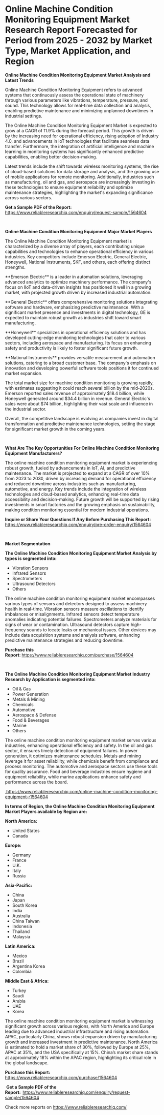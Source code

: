 <p><h1>Online Machine Condition Monitoring Equipment Market Research Report Forecasted for Period from 2025 -  2032 by Market Type, Market Application, and Region</h1></p><p><strong>Online Machine Condition Monitoring Equipment Market Analysis and Latest Trends</strong></p>
<p><p>Online Machine Condition Monitoring Equipment refers to advanced systems that continuously assess the operational state of machinery through various parameters like vibrations, temperature, pressure, and sound. This technology allows for real-time data collection and analysis, enabling predictive maintenance and minimizing unplanned downtimes in industrial settings.</p><p>The Online Machine Condition Monitoring Equipment Market is expected to grow at a CAGR of 11.9% during the forecast period. This growth is driven by the increasing need for operational efficiency, rising adoption of Industry 4.0, and advancements in IoT technologies that facilitate seamless data transfer. Furthermore, the integration of artificial intelligence and machine learning in monitoring systems has significantly enhanced predictive capabilities, enabling better decision-making. </p><p>Latest trends include the shift towards wireless monitoring systems, the rise of cloud-based solutions for data storage and analysis, and the growing use of mobile applications for remote monitoring. Additionally, industries such as manufacturing, oil and gas, and aerospace are increasingly investing in these technologies to ensure equipment reliability and optimize maintenance strategies, highlighting the market's expanding significance across various sectors.</p></p>
<p><strong>Get a Sample PDF of the Report:&nbsp;</strong> <a href="https://www.reliableresearchiq.com/enquiry/request-sample/1564604?utm_campaign=2233&utm_medium=2&utm_source=Github&utm_content=ia&utm_term=27022025&utm_id=online-machine-condition-monitoring-equipment">https://www.reliableresearchiq.com/enquiry/request-sample/1564604</a></p>
<p>&nbsp;</p>
<p><strong>Online Machine Condition Monitoring Equipment Major Market Players</strong></p>
<p><p>The Online Machine Condition Monitoring Equipment market is characterized by a diverse array of players, each contributing unique capabilities and technologies to enhance operational efficiency in various industries. Key competitors include Emerson Electric, General Electric, Honeywell, National Instruments, SKF, and others, each offering distinct strengths.</p><p>**Emerson Electric** is a leader in automation solutions, leveraging advanced analytics to optimize machinery performance. The company's focus on IIoT and data-driven insights has positioned it well in a growing market, with projected growth driven by increased industrial automation.</p><p>**General Electric** offers comprehensive monitoring solutions integrating software and hardware, emphasizing predictive maintenance. With a significant market presence and investments in digital technology, GE is expected to maintain robust growth as industries shift toward smart manufacturing.</p><p>**Honeywell** specializes in operational efficiency solutions and has developed cutting-edge monitoring technologies that cater to various sectors, including aerospace and manufacturing. Its focus on enhancing safety and productivity is likely to foster significant future growth.</p><p>**National Instruments** provides versatile measurement and automation solutions, catering to a broad customer base. The company's emphasis on innovation and developing powerful software tools positions it for continued market expansion.</p><p>The total market size for machine condition monitoring is growing rapidly, with estimates suggesting it could reach several billion by the mid-2020s. Emerson reported sales revenue of approximately $18.4 billion, while Honeywell generated around $34.4 billion in revenue. General Electric's sales were about $74 billion, highlighting their vast scale and influence in the industrial sector.</p><p>Overall, the competitive landscape is evolving as companies invest in digital transformation and predictive maintenance technologies, setting the stage for significant market growth in the coming years.</p></p>
<p>&nbsp;</p>
<p><strong>What Are The Key Opportunities For Online Machine Condition Monitoring Equipment Manufacturers?</strong></p>
<p><p>The online machine condition monitoring equipment market is experiencing robust growth, fueled by advancements in IoT, AI, and predictive maintenance. The market is projected to expand at a CAGR of over 10% from 2023 to 2030, driven by increasing demand for operational efficiency and reduced downtime across industries such as manufacturing, automotive, and energy. Key trends include the integration of wireless technologies and cloud-based analytics, enhancing real-time data accessibility and decision-making. Future growth will be supported by rising investments in smart factories and the growing emphasis on sustainability, making condition monitoring essential for modern industrial operations.</p></p>
<p><strong>Inquire or Share Your Questions If Any Before Purchasing This Report:</strong> <a href="https://www.reliableresearchiq.com/enquiry/pre-order-enquiry/1564604?utm_campaign=2233&utm_medium=2&utm_source=Github&utm_content=ia&utm_term=27022025&utm_id=online-machine-condition-monitoring-equipment">https://www.reliableresearchiq.com/enquiry/pre-order-enquiry/1564604</a></p>
<p>&nbsp;</p>
<p><strong>Market Segmentation</strong></p>
<p><strong>The Online Machine Condition Monitoring Equipment Market Analysis by types is segmented into:</strong></p>
<p><ul><li>Vibration Sensors</li><li>Infrared Sensors</li><li>Spectrometers</li><li>Ultrasound Detectors</li><li>Others</li></ul></p>
<p><p>The online machine condition monitoring equipment market encompasses various types of sensors and detectors designed to assess machinery health in real-time. Vibration sensors measure oscillations to identify imbalances or misalignments. Infrared sensors detect temperature anomalies indicating potential failures. Spectrometers analyze materials for signs of wear or contamination. Ultrasound detectors capture high-frequency sounds to locate leaks or mechanical issues. Other devices may include data acquisition systems and analysis software, enhancing predictive maintenance strategies and reducing downtime.</p></p>
<p><strong>Purchase this Report:&nbsp;</strong><a href="https://www.reliableresearchiq.com/purchase/1564604?utm_campaign=2233&utm_medium=2&utm_source=Github&utm_content=ia&utm_term=27022025&utm_id=online-machine-condition-monitoring-equipment">https://www.reliableresearchiq.com/purchase/1564604</a></p>
<p>&nbsp;</p>
<p><strong>The Online Machine Condition Monitoring Equipment Market Industry Research by Application is segmented into:</strong></p>
<p><ul><li>Oil & Gas</li><li>Power Generation</li><li>Metals & Mining</li><li>Chemicals</li><li>Automotive</li><li>Aerospace & Defense</li><li>Food & Beverages</li><li>Marine</li><li>Others</li></ul></p>
<p><p>The online machine condition monitoring equipment market serves various industries, enhancing operational efficiency and safety. In the oil and gas sector, it ensures timely detection of equipment failures. In power generation, it optimizes maintenance schedules. Metals and mining leverage it for asset reliability, while chemicals benefit from compliance and process monitoring. The automotive and aerospace sectors use these tools for quality assurance. Food and beverage industries ensure hygiene and equipment reliability, while marine applications enhance safety and performance across the board.</p></p>
<p><a href="https://www.reliableresearchiq.com/online-machine-condition-monitoring-equipment-r1564604?utm_campaign=2233&utm_medium=2&utm_source=Github&utm_content=ia&utm_term=27022025&utm_id=online-machine-condition-monitoring-equipment">&nbsp;https://www.reliableresearchiq.com/online-machine-condition-monitoring-equipment-r1564604</a></p>
<p><strong>In terms of Region, the Online Machine Condition Monitoring Equipment Market Players available by Region are:</strong></p>
<p>
    <p> <strong> North America: </strong>
        <ul>
            <li>United States</li>
            <li>Canada</li>
        </ul>
        </p> 
    <p> <strong> Europe: </strong>
        <ul>
            <li>Germany</li>
            <li>France</li>
            <li>U.K.</li>
            <li>Italy</li>
            <li>Russia</li>
        </ul>
        </p> 
    <p> <strong> Asia-Pacific: </strong>
        <ul>
            <li>China</li>
            <li>Japan</li>
            <li>South Korea</li>
            <li>India</li>
            <li>Australia</li>
            <li>China Taiwan</li>
            <li>Indonesia</li>
            <li>Thailand</li>
            <li>Malaysia</li>
        </ul>
        </p> 
    <p> <strong> Latin America: </strong>
        <ul>
            <li>Mexico</li>
            <li>Brazil</li>
            <li>Argentina Korea</li>
            <li>Colombia</li>
        </ul>
        </p> 
    <p> <strong> Middle East & Africa: </strong>
        <ul>
            <li>Turkey</li>
            <li>Saudi</li>
            <li>Arabia</li>
            <li>UAE</li>
            <li>Korea</li>
        </ul>
    </p>
    </p>
<p><p>The online machine condition monitoring equipment market is witnessing significant growth across various regions, with North America and Europe leading due to advanced industrial infrastructure and rising automation. APAC, particularly China, shows robust expansion driven by manufacturing growth and increased investment in predictive maintenance. North America is estimated to hold a market share of 30%, followed by Europe at 25%, APAC at 35%, and the USA specifically at 15%. China’s market share stands at approximately 18% within the APAC region, highlighting its critical role in the global landscape.</p></p>
<p><strong>Purchase this Report: </strong><a href="https://www.reliableresearchiq.com/purchase/1564604?utm_campaign=2233&utm_medium=2&utm_source=Github&utm_content=ia&utm_term=27022025&utm_id=online-machine-condition-monitoring-equipment">https://www.reliableresearchiq.com/purchase/1564604</a></p>
<p>&nbsp;<strong>Get a Sample PDF of the Report:&nbsp;&nbsp;</strong><a href="https://www.reliableresearchiq.com/enquiry/request-sample/1564604?utm_campaign=2233&utm_medium=2&utm_source=Github&utm_content=ia&utm_term=27022025&utm_id=online-machine-condition-monitoring-equipment">https://www.reliableresearchiq.com/enquiry/request-sample/1564604</a></p>
<p><strong></strong></p>
<p>Check more reports on <a href="https://www.reliableresearchiq.com/?utm_campaign=2233&utm_medium=2&utm_source=Github&utm_content=ia&utm_term=27022025&utm_id=online-machine-condition-monitoring-equipment">https://www.reliableresearchiq.com/</a></p>